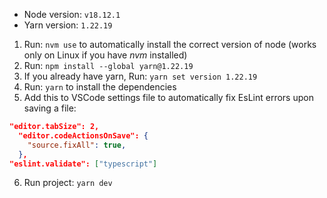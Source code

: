 
- Node version: `v18.12.1`
- Yarn version: `1.22.19`

1. Run: `nvm use` to automatically install the correct version of node (works only on Linux if you have *nvm* installed)
2. Run: `npm install --global yarn@1.22.19`
3. If you already have yarn, Run: `yarn set version 1.22.19`
4. Run: `yarn` to install the dependencies
5. Add this to VSCode settings file to automatically fix EsLint errors upon saving a file:

```json
"editor.tabSize": 2,
  "editor.codeActionsOnSave": {
    "source.fixAll": true,
  },
"eslint.validate": ["typescript"]
```
6. Run project: `yarn dev`

